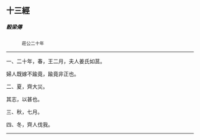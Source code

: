 

## 十三經

##### 穀梁傳
　　　`莊公二十年`

* * *

一、二十年，春，王二月，夫人姜氏如莒。

婦人既嫁不踰竟，踰竟非正也。

二、夏，齊大災。

其志，以甚也。

三、秋，七月。

四、冬，齊人伐我。

* * *

